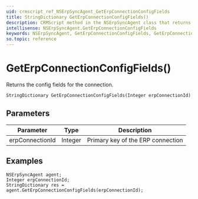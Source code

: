 ```yaml
---
uid: crmscript_ref_NSErpSyncAgent_GetErpConnectionConfigFields
title: StringDictionary GetErpConnectionConfigFields()
description: CRMScript method in the NSErpSyncAgent class that returns the config fields for the connection
intellisense: NSErpSyncAgent.GetErpConnectionConfigFields
keywords: NSErpSyncAgent, GetErpConnectionConfigFields, GetErpConnectionConfigFields(Integer)
so.topic: reference
---
```


# GetErpConnectionConfigFields()

Returns the config fields for the connection.

`StringDictionary GetErpConnectionConfigFields(Integer erpConnectionId)`

## Parameters

| Parameter | Type | Description |
|---|---|---|
| erpConnectionId | Integer | Primary key of the ERP connection |

## Examples

```crmscript
NSErpSyncAgent agent;
Integer erpConnectionId;
StringDictionary res = agent.GetErpConnectionConfigFields(erpConnectionId);
```
